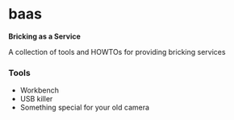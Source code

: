 # baas
**Bricking as a Service**

A collection of tools and HOWTOs for providing bricking services 

### Tools

* Workbench
* USB killer
* Something special for your old camera
